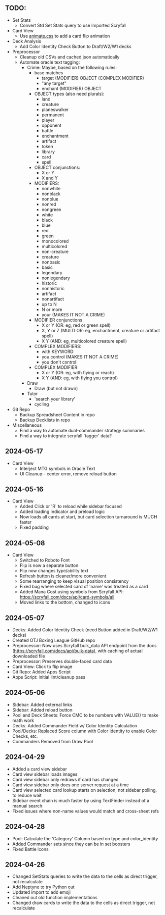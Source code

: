 ## TODO:
- Set Stats
  - Convert Std Set Stats query to use Imported Scryfall
- Card View
  - Use [animate.css](https://animate.style/) to add a card flip animation
- Deck Analysis
  - Add Color Identity Check Button to Draft/W2/W1 decks
- Preprocessor
  - Cleanup old CSVs and cached json automatically
  - Automate oracle text tagging:
    - Crime: Maybe, based on the following rules:
      - base matches
        - target (MODIFIER) OBJECT (COMPLEX MODIFIER)
        - "any target"
        - enchant (MODIFIER) OBJECT
      - OBJECT types (also need plurals):
        - land
        - creature
        - planeswalker
        - permanent
        - player
        - opponent
        - battle
        - enchantment
        - artifact
        - token
        - library
        - card
        - spell
      - OBJECT conjunctions:
        - X or Y
        - X and Y
      - MODIFIERS:
        - nonwhite
        - nonblack
        - nonblue
        - nonred
        - nongreen
        - white
        - black
        - blue
        - red
        - green
        - monocolored
        - multicolored
        - non-creature
        - creature
        - nonbasic
        - basic
        - legendary
        - nonlegendary
        - historic
        - nonhistoric
        - artifact
        - nonartifact
        - up to N
        - N or more
        - your          (MAKES IT NOT A CRIME)
      - MODIFIER conjunctions
        - X or Y   (OR: eg, red or green spell)
        - X, Y or Z   (MULTI OR: eg, enchantment, creature or artifact spell)
        - X Y      (AND: eg, multicolored creature spell)
      - COMPLEX MODIFIERS:
        - with KEYWORD
        - you control   (MAKES IT NOT A CRIME)
        - you don't control
      - COMPLEX MODIFIER 
        - X or Y   (OR: eg, with flying or reach)
        - X Y      (AND: eg, with flying you control)
    - Draw
      - Draw (but not drawn)
    - Tutor
      - 'search your library'
      - cycling
- Git Repo
  - Backup Spreadsheet Content in repo
  - Backup Decklists in repo
- Miscellaneous
  - Find a way to automate dual-commander strategy summaries
  - Find a way to integrate scryfall 'tagger' data?


## 2024-05-17
- Card View
  - Interject MTG symbols in Oracle Text
  - UI Cleanup - center error, remove reload button

## 2024-05-16
- Card View
  - Added Click or 'R' to reload while sidebar focused
  - Added loading indicator and preload logic
  - Now loads all cards at start, but card selection turnaround is MUCH faster
  - Fixed padding

## 2024-05-08
- Card View
  - Switched to Roboto Font
  - Flip is now a separate button
  - Flip now changes type/ability text
  - Refresh button is cleaner/more convenient
  - Some rearranging to keep visual position consistency
  - Fixed bug where selected card of 'name' was treated as a card
  - Added Mana Cost using symbols from Scryfall API: https://scryfall.com/docs/api/card-symbols/all
  - Moved links to the bottom, changed to icons


## 2024-05-07
- Decks: Added Color Identity Check (need Button added in Draft/W2/W1 decks)
- Created OTJ Boxing League GitHub repo
- Preprocessor: Now uses Scryfall bulk_data API endpoint from the docs (https://scryfall.com/docs/api/bulk-data), with caching of actual downloaded file
- Preprocessor: Preserves double-faced card data
- Card View: Click to flip image 
- Git Repo: Added Apps Script
- Apps Script: Initial lint/cleanup pass

## 2024-05-06
- Sidebar: Added external links
- Sidebar: Added reload button
- Pool and Deck Sheets: Force CMC to be numbers with VALUE() to make math work
- Decks: Added Commander Field w/ Color Identity Calculation
- Pool/Decks: Replaced Score column with Color Identity to enable Color Checks, etc.
- Commanders Removed from Draw Pool

## 2024-04-29
- Added a card view sidebar
- Card view sidebar loads images
- Card view sidebar only redraws if card has changed
- Card view sidebar only does one server request at a time
- Card view selected card lookup starts on selection, not sidebar polling, to reduce wait
- Sidebar event chain is much faster by using TextFinder instead of a manual search
- Fixed issues where non-name values would match and cross-sheet refs

## 2024-04-28
- Pool: Calculate the 'Category' Column based on type and color_identity
- Added Commander sets since they can be in set boosters
- Fixed Battle Icons

## 2024-04-26
- Changed SetStats queries to write the data to the cells as direct trigger, not recalculate
- Add Neptyne to try Python out
- Updated import to add emoji
- Cleaned out old function implementations
- Changed draw cards to write the data to the cells as direct trigger, not recalculate
